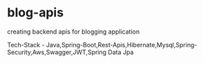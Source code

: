 # blog-apis
creating backend apis for blogging application

Tech-Stack - Java,Spring-Boot,Rest-Apis,Hibernate,Mysql,Spring-Security,Aws,Swagger,JWT,Spring Data Jpa


